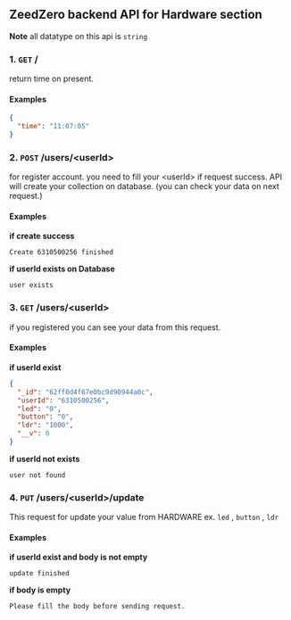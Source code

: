 ## ZeedZero backend API for Hardware section
**Note** all datatype on this api is `string`

### 1. `GET` /
return time on present.

#### Examples
```json
{
  "time": "11:07:05"
}
```

### 2. `POST` /users/\<userId\>
for register account. you need to fill your \<userId\> 
if request success. API will create your collection on database. (you can check your data on next request.)

#### Examples

**if create success**
```
Create 6310500256 finished
```
**if userId exists on Database**
``` 
user exists
```

### 3. `GET` /users/\<userId\>
if you registered you can see your data from this request.


#### Examples

**if userId exist**
```json
{
  "_id": "62ff0d4f67e0bc9d90944a0c",
  "userId": "6310500256",
  "led": "0",
  "button": "0",
  "ldr": "1000",
  "__v": 0
}
```
**if userId not exists**
``` 
user not found
```

### 4. `PUT` /users/\<userId\>/update
This request for update your value from HARDWARE ex. `led` , `button` , `ldr`

#### Examples

**if userId exist and body is not empty**
```
update finished
```
**if body is empty**
``` 
Please fill the body before sending request.
```
